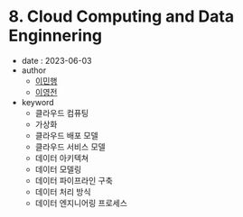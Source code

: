 # 8. Cloud Computing and Data Enginnering

- date : 2023-06-03
- author
  * [이민행](https://github.com/dbunk903)
  * [이영전](https://github.com/Steve-YJ)
- keyword
  * 클라우드 컴퓨팅
  * 가상화
  * 클라우드 배포 모델
  * 클라우드 서비스 모델
  * 데이터 아키텍쳐
  * 데이터 모델링
  * 데이터 파이프라인 구축
  * 데이터 처리 방식
  * 데이터 엔지니어링 프로세스